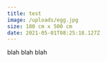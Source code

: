 ```yaml
---
title: test
image: /uploads/egg.jpg
size: 180 cm x 500 cm
date: 2021-05-01T08:25:18.127Z
---
```

blah blah blah